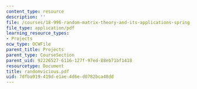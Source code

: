 ```yaml
---
content_type: resource
description: ''
file: /courses/18-996-random-matrix-theory-and-its-applications-spring-2004/7dfba919419de1ae4d6ed0782bca48dd_randomvicious.pdf
file_type: application/pdf
learning_resource_types:
- Projects
ocw_type: OCWFile
parent_title: Projects
parent_type: CourseSection
parent_uid: 92226527-6116-127f-97ed-88eb71bf1418
resourcetype: Document
title: randomvicious.pdf
uid: 7dfba919-419d-e1ae-4d6e-d0782bca48dd
---
```

